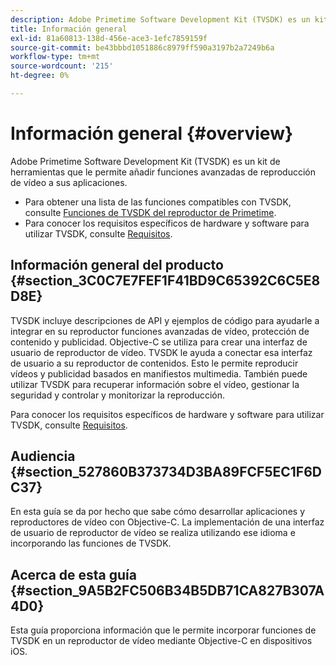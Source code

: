 ```yaml
---
description: Adobe Primetime Software Development Kit (TVSDK) es un kit de herramientas que le permite añadir funciones avanzadas de reproducción de vídeo a sus aplicaciones.
title: Información general
exl-id: 81a60813-138d-456e-ace3-1efc7859159f
source-git-commit: be43bbbd1051886c8979ff590a3197b2a7249b6a
workflow-type: tm+mt
source-wordcount: '215'
ht-degree: 0%

---
```


# Información general {#overview}

Adobe Primetime Software Development Kit (TVSDK) es un kit de herramientas que le permite añadir funciones avanzadas de reproducción de vídeo a sus aplicaciones.

* Para obtener una lista de las funciones compatibles con TVSDK, consulte [Funciones de TVSDK del reproductor de Primetime](../c-psdk-ios-1.4-overview/c-psdk-ios-1.4-overview-of-the-player.md).
* Para conocer los requisitos específicos de hardware y software para utilizar TVSDK, consulte [Requisitos](../c-psdk-ios-1.4-overview/c-psdk-ios-1.4-requirements.md).

## Información general del producto {#section_3C0C7E7FEF1F41BD9C65392C6C5E8D8E}

TVSDK incluye descripciones de API y ejemplos de código para ayudarle a integrar en su reproductor funciones avanzadas de vídeo, protección de contenido y publicidad. Objective-C se utiliza para crear una interfaz de usuario de reproductor de vídeo. TVSDK le ayuda a conectar esa interfaz de usuario a su reproductor de contenidos. Esto le permite reproducir vídeos y publicidad basados en manifiestos multimedia. También puede utilizar TVSDK para recuperar información sobre el vídeo, gestionar la seguridad y controlar y monitorizar la reproducción.

Para conocer los requisitos específicos de hardware y software para utilizar TVSDK, consulte [Requisitos](../c-psdk-ios-1.4-overview/c-psdk-ios-1.4-requirements.md).

## Audiencia {#section_527860B373734D3BA89FCF5EC1F6DC37}

En esta guía se da por hecho que sabe cómo desarrollar aplicaciones y reproductores de vídeo con Objective-C. La implementación de una interfaz de usuario de reproductor de vídeo se realiza utilizando ese idioma e incorporando las funciones de TVSDK.

## Acerca de esta guía {#section_9A5B2FC506B34B5DB71CA827B307A4D0}

Esta guía proporciona información que le permite incorporar funciones de TVSDK en un reproductor de vídeo mediante Objective-C en dispositivos iOS.
